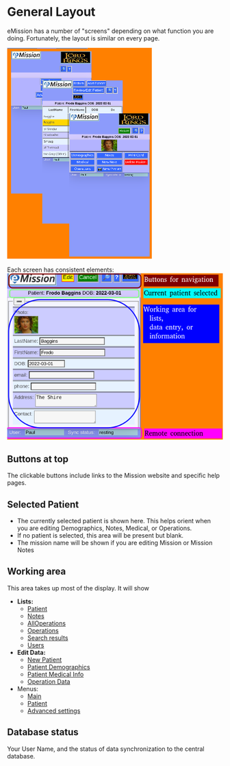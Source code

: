 # General Layout
eMission has a number of "screens" depending on what function you are doing. Fortunately, the layout is similar on every page.

![](../images/GeneralLayout1.png)

Each screen has consistent elements:
![](../images/GeneralLayout2.png)

## Buttons at top
The clickable buttons include links to the Mission website and specific help pages.
## Selected Patient
* The currently selected patient is shown here. This helps orient when you are editing Demographics, Notes, Medical, or Operations.
* If no patient is selected, this area will be present but blank.
* The mission name will be shown if you are editing Mission or Mission Notes
 
## Working area
This area takes up most of the display. It will show
* __Lists:__ 
  * [Patient](AllPatients.md)
  * [Notes](NoteList.md)
  * [AllOperations](AllOperations.md)
  * [Operations](OperationList.md)
  * [Search results](SearchList.md)
  * [Users](UserList.md)
* __Edit Data:__ 
  * [New Patient](PatientNew.md)
  * [Patient Demographics](PatientDemographics.md)
  * [Patient Medical Info](PatientMedical.md)
  * [Operation Data](OperationEdit.md)
* Menus: 
  * [Main](MainMenu.md)
  * [Patient](PatientPhoto.md)
  * [Advanced settings](Settings.md)
## Database status
Your User Name, and the status of data synchronization to the central database.
